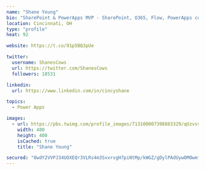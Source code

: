 ```yaml
---
name: "Shane Young"
bio: "SharePoint & PowerApps MVP - SharePoint, O365, Flow, PowerApps consulting? @PowerApps911 | Pure Snark? You found it."
location: Cincinnati, OH
type: "profile"
heat: 92

website: https://t.co/91p5BQ3pUe

twitter:
  username: ShanesCows
  url: https://twitter.com/ShanesCows
  followers: 18531

linkedin:
  url: https://www.linkedin.com/in/cincyshane

topics:
  - Power Apps

images:
  - url: https://pbs.twimg.com/profile_images/713100007398883329/qUzvsvQ3_400x400.jpg
    width: 400
    height: 400
    isCached: true
    title: "Shane Young"

secured: "OwdY2VVPJ34UOXEQr3VLRs4m3SxvrvgH7piNtMp/kWGZ/gDylPAdUywOMOwmf7rVNBWZY2haMxuKdB0EUkelgUfTuhJGm2Y+ZMXe+wqu7YrZhL2uJ3bMBOJklC0IGOEwuXW80fK3bGLCro70n8GjimlkueEkhx6Z8sCqii6HICG7s/p1jnaAaZSzSW+rOJ7UV/4eP3ycCqs5oYAsSRsoBMaRNDaiAKfb5+tvwBUJhJvq2k0vPwgnCnFvw6J0sp1QpfD/xQs0lL4X8IDCgZM5exd81KZwGkVWh/zdzV6EnpVC64XvQWfmQ4NvRwIvFsD83oLJbDPqX33kJ/inrimlXKmvD4GvMmi4+2nQSDIhvDmuYU1kHMG0OjVI1fhZIoUMuqoIxOFwyX6ZggGJjr47kQ24yEbm3yaPKU4fbhk1B4g=;P8KBJ9ac31n4KKT026TopQ=="
---
```


